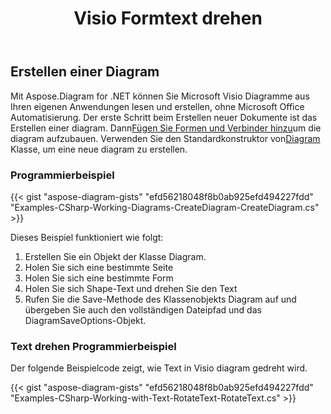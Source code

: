 ﻿---
title: Visio Formtext drehen
type: docs
weight: 9
url: /de/net/rotate-visio-shape-text/
keywords: Rotate, visio, Tex
description: So drehen Sie den Text der Form in visio mit .NET Diagram API.
---
## **Erstellen einer Diagram**
 Mit Aspose.Diagram for .NET können Sie Microsoft Visio Diagramme aus Ihren eigenen Anwendungen lesen und erstellen, ohne Microsoft Office Automatisierung. Der erste Schritt beim Erstellen neuer Dokumente ist das Erstellen einer diagram. Dann[Fügen Sie Formen und Verbinder hinzu](https://docs.aspose.com/diagram/net/add-retrieve-copy-and-read-visio-shape-data/)um die diagram aufzubauen. Verwenden Sie den Standardkonstruktor von[Diagram](http://www.aspose.com/api/net/diagram/aspose.diagram/diagram) Klasse, um eine neue diagram zu erstellen.
### **Programmierbeispiel**
{{< gist "aspose-diagram-gists" "efd56218048f8b0ab925efd494227fdd" "Examples-CSharp-Working-Diagrams-CreateDiagram-CreateDiagram.cs" >}}

Dieses Beispiel funktioniert wie folgt:

1. Erstellen Sie ein Objekt der Klasse Diagram.
1. Holen Sie sich eine bestimmte Seite
1. Holen Sie sich eine bestimmte Form
1. Holen Sie sich Shape-Text und drehen Sie den Text
1. Rufen Sie die Save-Methode des Klassenobjekts Diagram auf und übergeben Sie auch den vollständigen Dateipfad und das DiagramSaveOptions-Objekt.
### **Text drehen Programmierbeispiel**
Der folgende Beispielcode zeigt, wie Text in Visio diagram gedreht wird.

{{< gist "aspose-diagram-gists" "efd56218048f8b0ab925efd494227fdd" "Examples-CSharp-Working-with-Text-RotateText-RotateText.cs" >}}
